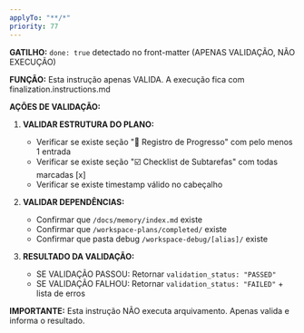 ```yaml
---
applyTo: "**/*"
priority: 77
---
```

**GATILHO:** `done: true` detectado no front-matter (APENAS VALIDAÇÃO, NÃO EXECUÇÃO)

**FUNÇÃO:** Esta instrução apenas VALIDA. A execução fica com finalization.instructions.md

**AÇÕES DE VALIDAÇÃO:**

1. **VALIDAR ESTRUTURA DO PLANO:**
   - Verificar se existe seção "📌 Registro de Progresso" com pelo menos 1 entrada
   - Verificar se existe seção "☑️ Checklist de Subtarefas" com todas marcadas [x]
   - Verificar se existe timestamp válido no cabeçalho

2. **VALIDAR DEPENDÊNCIAS:**
   - Confirmar que `/docs/memory/index.md` existe
   - Confirmar que `/workspace-plans/completed/` existe
   - Confirmar que pasta debug `/workspace-debug/[alias]/` existe

3. **RESULTADO DA VALIDAÇÃO:**
   - SE VALIDAÇÃO PASSOU: Retornar `validation_status: "PASSED"`
   - SE VALIDAÇÃO FALHOU: Retornar `validation_status: "FAILED"` + lista de erros

**IMPORTANTE:** Esta instrução NÃO executa arquivamento. Apenas valida e informa o resultado.
